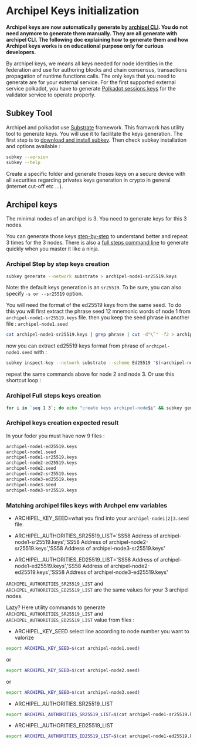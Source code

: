 # Archipel Keys initialization

**Archipel keys are now automatically generate by [archipel CLI](https://github.com/luguslabs/archipel/tree/master/cli). You do not need anymore to generate them manually.
They are all generate with archipel CLI.
The following doc explaining how to generate them and how Archipel keys works is on educational purpose only for curious developers.**

By archipel keys, we means all keys needed for node identities in the federation and use for authoring blocks and chain consensus, transactions propagation of runtime functions calls.
The only keys that you need to generate are for your external service. For the first supported external service polkadot, you have to generate [Polkadot sessions keys](https://github.com/luguslabs/archipel/blob/master/doc/polkadot-keys-initialization.md#polkadot-keys) for the validator service to operate properly.

## Subkey Tool

Archipel and polkadot use [Substrate](https://substrate.dev/) framework. This framwork has utility tool to generate keys. You will use it to facilitate the keys generation. The first step is to [download and install subkey](https://substrate.dev/docs/en/ecosystem/subkey#installation). Then check subkey installation and options available :

```bash
subkey --version
subkey --help
```

Create a specific folder and generate thoses keys on a secure device with all securities regarding privates keys generation in crypto in general (internet cut-off etc ...).

## Archipel keys

The minimal nodes of an archipel is 3. You need to generate keys for this 3 nodes.

You can generate those keys [step-by-step](#archipel-step-by-step-keys-creation) to understand better and repeat 3 times for the 3 nodes.
There is also a [full steps command line](#archipel-full-steps-keys-creation) to generate quickly when you master it like a ninja.

### Archipel Step by step keys creation

```bash
subkey generate --network substrate > archipel-node1-sr25519.keys
```

Note: the default keys generation is an `sr25519`. To be sure, you can also specify `-s or --sr25519` option.

You will need the format of the ed25519 keys from the same seed. To do this you will first extract the phrase seed 12 mnemonic words of node 1 from `archipel-node1-sr25519.keys` file. then you keep the seed phrase in another file : `archipel-node1.seed`

```bash
cat archipel-node1-sr25519.keys | grep phrase | cut -d"\`" -f2 > archipel-node1.seed
```

now you can extract ed25519 keys format from phrase of `archipel-node1.seed` with :

```bash
subkey inspect-key --network substrate --scheme Ed25519 "$(<archipel-node1.seed)" > archipel-node1-ed25519.keys
```

repeat the same commands above for node 2 and node 3. Or use this shortcut loop :

### Archipel Full steps keys creation

```bash
for i in `seq 1 3`; do echo "create keys archipel-node$i" && subkey generate --network substrate > archipel-node$i-sr25519.keys && cat archipel-node$i-sr25519.keys | grep phrase | cut -d"\`" -f2 > archipel-node$i.seed && subkey inspect-key --network substrate --scheme Ed25519 "$(<archipel-node$i.seed)" > archipel-node$i-ed25519.keys ; done
```

### Archipel keys creation expected result

In your foder you must have now 9 files :

```bash
archipel-node1-ed25519.keys
archipel-node1.seed
archipel-node1-sr25519.keys
archipel-node2-ed25519.keys
archipel-node2.seed
archipel-node2-sr25519.keys
archipel-node3-ed25519.keys
archipel-node3.seed
archipel-node3-sr25519.keys
```

### Matching archipel files keys with Archpel env variables

- ARCHIPEL_KEY_SEED=what you find into your `archipel-node1|2|3.seed` file.

- ARCHIPEL_AUTHORITIES_SR25519_LIST='SS58 Address of archipel-node1-sr25519.keys','SS58 Address of archipel-node2-sr25519.keys','SS58 Address of archipel-node3-sr25519.keys'
- ARCHIPEL_AUTHORITIES_ED25519_LIST='SS58 Address of archipel-node1-ed25519.keys','SS58 Address of archipel-node2-ed25519.keys','SS58 Address of archipel-node3-ed25519.keys'

`ARCHIPEL_AUTHORITIES_SR25519_LIST` and `ARCHIPEL_AUTHORITIES_ED25519_LIST` are the same values for your 3 archipel nodes.

Lazy? Here utility commands to generate `ARCHIPEL_AUTHORITIES_SR25519_LIST` and `ARCHIPEL_AUTHORITIES_ED25519_LIST` value from files :

- ARCHIPEL_KEY_SEED
  select line according to node number you want to valorize

```bash
export ARCHIPEL_KEY_SEED=$(cat archipel-node1.seed)
```

or

```bash
export ARCHIPEL_KEY_SEED=$(cat archipel-node2.seed)
```

or

```bash
export ARCHIPEL_KEY_SEED=$(cat archipel-node3.seed)
```

- ARCHIPEL_AUTHORITIES_SR25519_LIST

```bash
export ARCHIPEL_AUTHORITIES_SR25519_LIST=$(cat archipel-node1-sr25519.keys | grep SS58 | cut -d":" -f2 | sed -e 's/^[[:space:]]*//'),$(cat archipel-node2-sr25519.keys | grep SS58 | cut -d":" -f2 | sed -e 's/^[[:space:]]*//'),$(cat archipel-node3-sr25519.keys | grep SS58 | cut -d":" -f2 | sed -e 's/^[[:space:]]*//')
```

- ARCHIPEL_AUTHORITIES_ED25519_LIST

```bash
export ARCHIPEL_AUTHORITIES_ED25519_LIST=$(cat archipel-node1-ed25519.keys | grep SS58 | cut -d":" -f2 | sed -e 's/^[[:space:]]*//'),$(cat archipel-node2-ed25519.keys | grep SS58 | cut -d":" -f2 | sed -e 's/^[[:space:]]*//'),$(cat archipel-node3-ed25519.keys | grep SS58 | cut -d":" -f2 | sed -e 's/^[[:space:]]*//')
```
